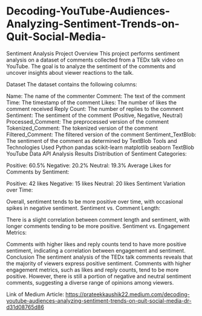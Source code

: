 # Decoding-YouTube-Audiences-Analyzing-Sentiment-Trends-on-Quit-Social-Media-
Sentiment Analysis Project
Overview
This project performs sentiment analysis on a dataset of comments collected from a TEDx talk video on YouTube. The goal is to analyze the sentiment of the comments and uncover insights about viewer reactions to the talk.

Dataset
The dataset contains the following columns:

Name: The name of the commenter
Comment: The text of the comment
Time: The timestamp of the comment
Likes: The number of likes the comment received
Reply Count: The number of replies to the comment
Sentiment: The sentiment of the comment (Positive, Negative, Neutral)
Processed_Comment: The preprocessed version of the comment
Tokenized_Comment: The tokenized version of the comment
Filtered_Comment: The filtered version of the comment
Sentiment_TextBlob: The sentiment of the comment as determined by TextBlob
Tools and Technologies Used
Python
pandas
scikit-learn
matplotlib
seaborn
TextBlob
YouTube Data API
Analysis Results
Distribution of Sentiment Categories:

Positive: 60.5%
Negative: 20.2%
Neutral: 19.3%
Average Likes for Comments by Sentiment:

Positive: 42 likes
Negative: 15 likes
Neutral: 20 likes
Sentiment Variation over Time:

Overall, sentiment tends to be more positive over time, with occasional spikes in negative sentiment.
Sentiment vs. Comment Length:

There is a slight correlation between comment length and sentiment, with longer comments tending to be more positive.
Sentiment vs. Engagement Metrics:

Comments with higher likes and reply counts tend to have more positive sentiment, indicating a correlation between engagement and sentiment.
Conclusion
The sentiment analysis of the TEDx talk comments reveals that the majority of viewers express positive sentiment. Comments with higher engagement metrics, such as likes and reply counts, tend to be more positive. However, there is still a portion of negative and neutral sentiment comments, suggesting a diverse range of opinions among viewers.

Link of Medium Article: https://prateekkaushik22.medium.com/decoding-youtube-audiences-analyzing-sentiment-trends-on-quit-social-media-dr-d31d08765d86
